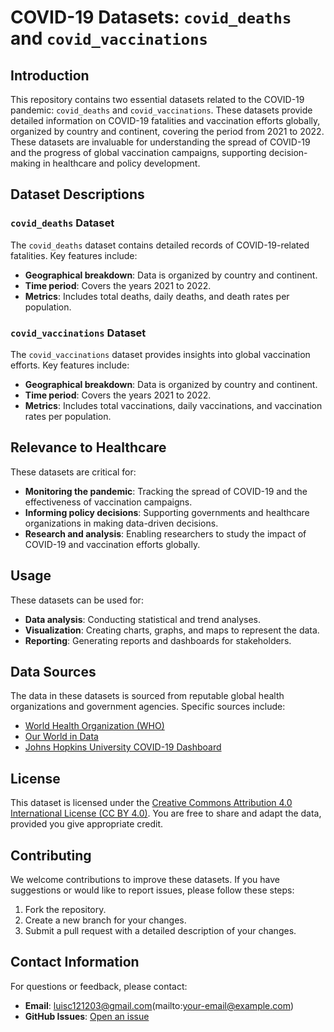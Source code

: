# COVID-19 Datasets: `covid_deaths` and `covid_vaccinations`

## Introduction
This repository contains two essential datasets related to the COVID-19 pandemic: `covid_deaths` and `covid_vaccinations`. These datasets provide detailed information on COVID-19 fatalities and vaccination efforts globally, organized by country and continent, covering the period from 2021 to 2022. These datasets are invaluable for understanding the spread of COVID-19 and the progress of global vaccination campaigns, supporting decision-making in healthcare and policy development.

## Dataset Descriptions

### `covid_deaths` Dataset
The `covid_deaths` dataset contains detailed records of COVID-19-related fatalities. Key features include:
- **Geographical breakdown**: Data is organized by country and continent.
- **Time period**: Covers the years 2021 to 2022.
- **Metrics**: Includes total deaths, daily deaths, and death rates per population.

### `covid_vaccinations` Dataset
The `covid_vaccinations` dataset provides insights into global vaccination efforts. Key features include:
- **Geographical breakdown**: Data is organized by country and continent.
- **Time period**: Covers the years 2021 to 2022.
- **Metrics**: Includes total vaccinations, daily vaccinations, and vaccination rates per population.

## Relevance to Healthcare
These datasets are critical for:
- **Monitoring the pandemic**: Tracking the spread of COVID-19 and the effectiveness of vaccination campaigns.
- **Informing policy decisions**: Supporting governments and healthcare organizations in making data-driven decisions.
- **Research and analysis**: Enabling researchers to study the impact of COVID-19 and vaccination efforts globally.

## Usage
These datasets can be used for:
- **Data analysis**: Conducting statistical and trend analyses.
- **Visualization**: Creating charts, graphs, and maps to represent the data.
- **Reporting**: Generating reports and dashboards for stakeholders.

## Data Sources
The data in these datasets is sourced from reputable global health organizations and government agencies. Specific sources include:
- [World Health Organization (WHO)](https://www.who.int/)
- [Our World in Data](https://ourworldindata.org/)
- [Johns Hopkins University COVID-19 Dashboard](https://coronavirus.jhu.edu/map.html)

## License
This dataset is licensed under the [Creative Commons Attribution 4.0 International License (CC BY 4.0)](https://creativecommons.org/licenses/by/4.0/). You are free to share and adapt the data, provided you give appropriate credit.

## Contributing
We welcome contributions to improve these datasets. If you have suggestions or would like to report issues, please follow these steps:
1. Fork the repository.
2. Create a new branch for your changes.
3. Submit a pull request with a detailed description of your changes.

## Contact Information
For questions or feedback, please contact:
- **Email**: luisc121203@gmail.com(mailto:your-email@example.com)
- **GitHub Issues**: [Open an issue](https://github.com/your-repo/issues)
